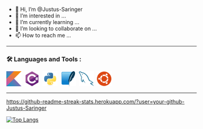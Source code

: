 - 👋 Hi, I’m @Justus-Saringer
- 👀 I’m interested in ...
- 🌱 I’m currently learning ...
- 💞️ I’m looking to collaborate on ...
- 📫 How to reach me ...

---

### :hammer_and_wrench: Languages and Tools :

<div>
  <img src="https://github.com/devicons/devicon/blob/master/icons/kotlin/kotlin-original.svg" title="Kotlin" alt="Kotlin" width="40" height="40"/>&nbsp;
  <img src="https://github.com/devicons/devicon/blob/master/icons/csharp/csharp-original.svg" title="C#" alt="C#" width="40" 
height="40"/>&nbsp;
    <img src="https://github.com/devicons/devicon/blob/master/icons/python/python-original.svg" title="Python" alt="Python" width="40" height="40"/>&nbsp;
  <img src="https://github.com/devicons/devicon/blob/master/icons/sqlite/sqlite-original.svg" title="sqlite" alt="sqlite" width="40" 
height="40"/>&nbsp;
    <img src="https://github.com/devicons/devicon/blob/master/icons/mysql/mysql-original.svg" title="mysql" alt="mysql" width="40" 
height="40"/>&nbsp;
  <img src="https://github.com/devicons/devicon/blob/master/icons/ubuntu/ubuntu-plain.svg" title="ubuntu" alt="ubuntu" width="40" 
       height="40"/>&nbsp;
</div>

---

https://github-readme-streak-stats.herokuapp.com/?user=your-github-Justus-Saringer

[![Top Langs](https://github-readme-stats.vercel.app/api/top-langs/?username=Justus-Saringer)](https://github.com/anuraghazra/github-readme-stats)
<!---
Justus-Saringer/Justus-Saringer is a ✨ special ✨ repository because its `README.md` (this file) appears on your GitHub profile.
You can click the Preview link to take a look at your changes.
--->
